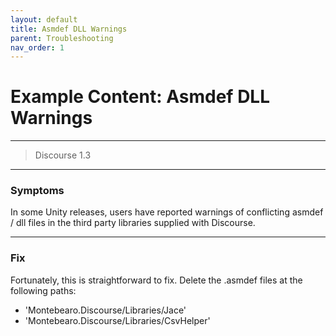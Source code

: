 ```yaml
---
layout: default
title: Asmdef DLL Warnings
parent: Troubleshooting
nav_order: 1
---
```


# Example Content: Asmdef DLL Warnings
---

> Discourse 1.3

---

### Symptoms

In some Unity releases, users have reported warnings of conflicting asmdef / dll files in the third party libraries supplied with Discourse.

---

### Fix

Fortunately, this is straightforward to fix. Delete the .asmdef files at the following paths:

- 'Montebearo.Discourse/Libraries/Jace'
- 'Montebearo.Discourse/Libraries/CsvHelper'
